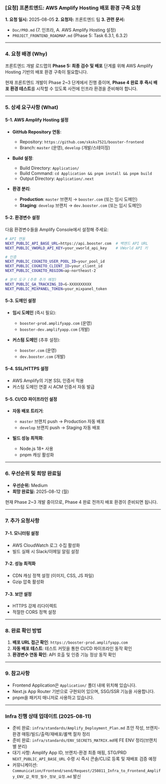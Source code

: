 ### [요청] 프론트엔드: AWS Amplify Hosting 배포 환경 구축 요청

**1. 요청 일시:** 2025-08-05
**2. 요청자:** 프론트엔드 팀
**3. 관련 문서:**

- `Doc/PRD.md` (7. 인프라, A. AWS Amplify Hosting 설정)
- `PROJECT_FRONTEND_ROADMAP.md` (Phase 5: Task 6.3.1, 6.3.2)

---

### **4. 요청 배경 (Why)**

프론트엔드 개발 로드맵의 **Phase 5: 최종 검수 및 배포** 단계를 위해 AWS Amplify Hosting 기반의 배포 환경 구축이 필요합니다.

현재 프론트엔드 개발이 Phase 2~3 단계에서 진행 중이며, **Phase 4 완료 후 즉시 배포 환경 테스트**를 시작할 수 있도록 사전에 인프라 환경을 준비해야 합니다.

---

### **5. 상세 요구사항 (What)**

#### **5-1. AWS Amplify Hosting 설정**

- **GitHub Repository 연동**:

  - Repository: `https://github.com/sksks7521/booster-frontend`
  - Branch: `master` (운영), `develop` (개발/스테이징)

- **Build 설정**:

  - Build Directory: `Application/`
  - Build Command: `cd Application && pnpm install && pnpm build`
  - Output Directory: `Application/.next`

- **환경 분리**:
  - **Production**: `master` 브랜치 → `booster.com` (또는 임시 도메인)
  - **Staging**: `develop` 브랜치 → `dev.booster.com` (또는 임시 도메인)

#### **5-2. 환경변수 설정**

다음 환경변수들을 Amplify Console에서 설정해 주세요:

```bash
# API 연동
NEXT_PUBLIC_API_BASE_URL=https://api.booster.com  # 백엔드 API URL
NEXT_PUBLIC_VWORLD_API_KEY=your_vworld_api_key    # VWorld API 키

# 인증
NEXT_PUBLIC_COGNITO_USER_POOL_ID=your_pool_id
NEXT_PUBLIC_COGNITO_CLIENT_ID=your_client_id
NEXT_PUBLIC_COGNITO_REGION=ap-northeast-2

# 분석 도구 (추후 추가 예정)
NEXT_PUBLIC_GA_TRACKING_ID=G-XXXXXXXXXX
NEXT_PUBLIC_MIXPANEL_TOKEN=your_mixpanel_token
```

#### **5-3. 도메인 설정**

- **임시 도메인** (즉시 필요):

  - `booster-prod.amplifyapp.com` (운영)
  - `booster-dev.amplifyapp.com` (개발)

- **커스텀 도메인** (추후 설정):
  - `booster.com` (운영)
  - `dev.booster.com` (개발)

#### **5-4. SSL/HTTPS 설정**

- AWS Amplify의 기본 SSL 인증서 적용
- 커스텀 도메인 연결 시 ACM 인증서 자동 발급

#### **5-5. CI/CD 파이프라인 설정**

- **자동 배포 트리거**:

  - `master` 브랜치 push → Production 자동 배포
  - `develop` 브랜치 push → Staging 자동 배포

- **빌드 성능 최적화**:
  - Node.js 18+ 사용
  - pnpm 캐싱 활성화

---

### **6. 우선순위 및 희망 완료일**

- **우선순위:** Medium
- **희망 완료일:** 2025-08-12 (월)

현재 Phase 2~3 개발 중이므로, Phase 4 완료 전까지 배포 환경이 준비되면 됩니다.

---

### **7. 추가 요청사항**

#### **7-1. 모니터링 설정**

- AWS CloudWatch 로그 수집 활성화
- 빌드 실패 시 Slack/이메일 알림 설정

#### **7-2. 성능 최적화**

- CDN 캐싱 정책 설정 (이미지, CSS, JS 파일)
- Gzip 압축 활성화

#### **7-3. 보안 설정**

- HTTPS 강제 리다이렉트
- 적절한 CORS 정책 설정

---

### **8. 완료 확인 방법**

1. **배포 URL 접근 확인**: `https://booster-prod.amplifyapp.com`
2. **자동 배포 테스트**: 테스트 커밋을 통한 CI/CD 파이프라인 동작 확인
3. **환경변수 연동 확인**: API 호출 및 인증 기능 정상 동작 확인

---

### **9. 참고사항**

- Frontend Application은 `Application/` 폴더 내에 위치해 있습니다.
- Next.js App Router 기반으로 구현되어 있으며, SSG/SSR 기능을 사용합니다.
- pnpm을 패키지 매니저로 사용하고 있습니다.

---

### Infra 진행 상태 업데이트 (2025-08-11)

- 준비 완료: `infra/standards/Amplify_Deployment_Plan.md` 초안 작성, 브랜치-환경 매핑/빌드/출력/재배포/롤백 절차 정리
- 준비 완료: `infra/standards/ENV_SECRETS_MATRIX.md`에 FE ENV 정리(브랜치별 분리)
- 대기 사항: Amplify App ID, 브랜치-환경 최종 매핑, STG/PRD `NEXT_PUBLIC_API_BASE_URL` 수령 시 즉시 콘솔/CLI로 등록 및 재배포 검증 예정
- 커뮤니케이션: `Communication/Frontend/send/Request/250811_Infra_to_Frontend_Amplify_ENV_값_확정_필수_정보_요청.md` 발신
